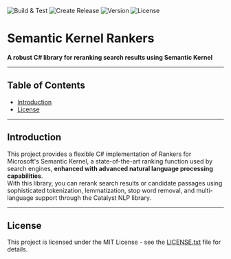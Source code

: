 ![Build & Test](https://github.com/kbeaugrand/SemanticKernel.Rankers/actions/workflows/build_tests.yml/badge.svg)
![Create Release](https://github.com/kbeaugrand/SemanticKernel.Rankers/actions/workflows/publish.yml/badge.svg)
![Version](https://img.shields.io/github/v/release/kbeaugrand/SemanticKernel.Rankers)
![License](https://img.shields.io/github/license/kbeaugrand/SemanticKernel.Rankers)

# Semantic Kernel Rankers

**A robust C# library for reranking search results using Semantic Kernel**

---

## Table of Contents

- [Introduction](#introduction)
- [License](#license)

---

## Introduction

This project provides a flexible C# implementation of Rankers for Microsoft's Semantic Kernel, a state-of-the-art ranking function used by search engines, **enhanced with advanced natural language processing capabilities**.  
With this library, you can rerank search results or candidate passages using sophisticated tokenization, lemmatization, stop word removal, and multi-language support through the Catalyst NLP library.

---

## License

This project is licensed under the MIT License - see the [LICENSE.txt](LICENSE.txt) file for details.
